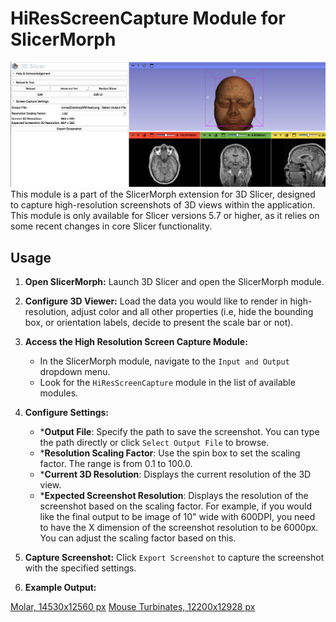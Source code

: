 # HiResScreenCapture Module for SlicerMorph
![HRSCScreenCap.png](HRSCScreenCap.png)
This module is a part of the SlicerMorph extension for 3D Slicer, designed to capture high-resolution screenshots of 3D views within the application. This module is only available for Slicer versions 5.7 or higher, as it relies on some recent changes in core Slicer functionality.

## Usage

1. **Open SlicerMorph:** Launch 3D Slicer and open the SlicerMorph module.

2. **Configure 3D Viewer:** Load the data you would like to render in high-resolution, adjust color and all other properties (i.e, hide the bounding box, or orientation labels, decide to present the scale bar or not).
   
3. **Access the High Resolution Screen Capture Module:**
   - In the SlicerMorph module, navigate to the `Input and Output` dropdown menu.
   - Look for the `HiResScreenCapture` module in the list of available modules.

4. **Configure Settings:**
   - ***Output File**: Specify the path to save the screenshot. You can type the path directly or click `Select Output File` to browse.
   - ***Resolution Scaling Factor**: Use the spin box to set the scaling factor. The range is from 0.1 to 100.0. 
   - ***Current 3D Resolution**: Displays the current resolution of the 3D view.
   - ***Expected Screenshot Resolution**: Displays the resolution of the screenshot based on the scaling factor. For example, if you would like the final output to be image of 10" wide with 600DPI, you need to have the X dimension of the screenshot resolution to be 6000px. You can adjust the scaling factor based on this. 
 
5. **Capture Screenshot:** Click `Export Screenshot` to capture the screenshot with the specified settings.

6. **Example Output:**

[Molar, 14530x12560 px](https://js2.jetstream-cloud.org:8001/swift/v1/SampleData/Rendering/molar.png)
[Mouse Turbinates, 12200x12928 px](https://js2.jetstream-cloud.org:8001/swift/v1/SampleData/Rendering/Turbinates.png)
